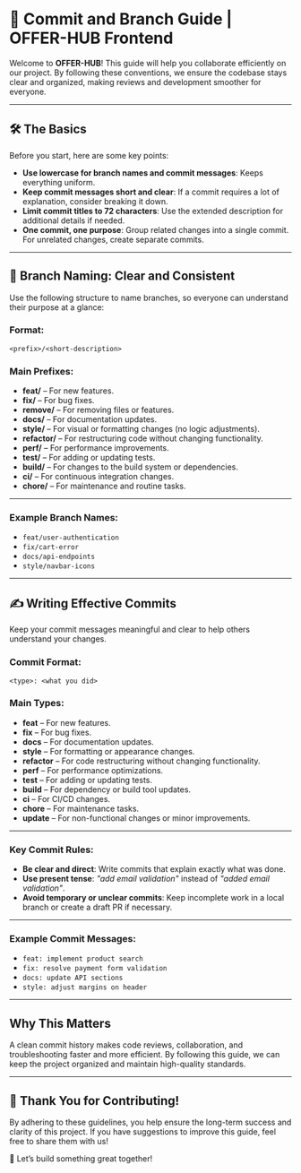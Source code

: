# 🚀 Commit and Branch Guide | OFFER-HUB Frontend  
Welcome to **OFFER-HUB**! This guide will help you collaborate efficiently on our project. By following these conventions, we ensure the codebase stays clear and organized, making reviews and development smoother for everyone.  

---

## 🛠️ The Basics  
Before you start, here are some key points:  
- **Use lowercase for branch names and commit messages**: Keeps everything uniform.  
- **Keep commit messages short and clear**: If a commit requires a lot of explanation, consider breaking it down.  
- **Limit commit titles to 72 characters**: Use the extended description for additional details if needed.  
- **One commit, one purpose**: Group related changes into a single commit. For unrelated changes, create separate commits.  

---

## 🌳 Branch Naming: Clear and Consistent  
Use the following structure to name branches, so everyone can understand their purpose at a glance:  

### **Format:**  
`<prefix>/<short-description>`  

### **Main Prefixes:**  
- **feat/** – For new features.  
- **fix/** – For bug fixes.  
- **remove/** – For removing files or features.  
- **docs/** – For documentation updates.  
- **style/** – For visual or formatting changes (no logic adjustments).  
- **refactor/** – For restructuring code without changing functionality.  
- **perf/** – For performance improvements.  
- **test/** – For adding or updating tests.  
- **build/** – For changes to the build system or dependencies.  
- **ci/** – For continuous integration changes.  
- **chore/** – For maintenance and routine tasks.  

---

### **Example Branch Names:**  
- `feat/user-authentication`  
- `fix/cart-error`  
- `docs/api-endpoints`  
- `style/navbar-icons`  

---

## ✍️ Writing Effective Commits  
Keep your commit messages meaningful and clear to help others understand your changes.  

### **Commit Format:**  
`<type>: <what you did>`  

### **Main Types:**  
- **feat** – For new features.  
- **fix** – For bug fixes.  
- **docs** – For documentation updates.  
- **style** – For formatting or appearance changes.  
- **refactor** – For code restructuring without changing functionality.  
- **perf** – For performance optimizations.  
- **test** – For adding or updating tests.  
- **build** – For dependency or build tool updates.  
- **ci** – For CI/CD changes.  
- **chore** – For maintenance tasks.  
- **update** – For non-functional changes or minor improvements.  

---

### **Key Commit Rules:**  
- **Be clear and direct**: Write commits that explain exactly what was done.  
- **Use present tense**: *"add email validation"* instead of *"added email validation"*.  
- **Avoid temporary or unclear commits**: Keep incomplete work in a local branch or create a draft PR if necessary.  

---

### **Example Commit Messages:**  
- `feat: implement product search`  
- `fix: resolve payment form validation`  
- `docs: update API sections`  
- `style: adjust margins on header`  

---

## Why This Matters  
A clean commit history makes code reviews, collaboration, and troubleshooting faster and more efficient. By following this guide, we can keep the project organized and maintain high-quality standards.  

---

## 🙌 Thank You for Contributing!  
By adhering to these guidelines, you help ensure the long-term success and clarity of this project. If you have suggestions to improve this guide, feel free to share them with us!  


🚀 Let’s build something great together!